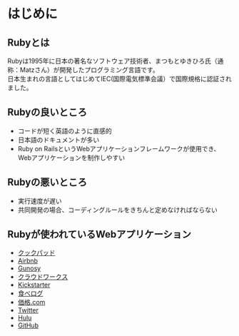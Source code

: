 # はじめに

## Rubyとは
Rubyは1995年に日本の著名なソフトウェア技術者、まつもとゆきひろ氏（通称：Matzさん）が開発したプログラミング言語です。<br>
日本生まれの言語としてはじめてIEC(国際電気標準会議）で国際規格に認証されました。<br>

## Rubyの良いところ
* コードが短く英語のように直感的
* 日本語のドキュメントが多い
* Ruby on RailsというWebアプリケーションフレームワークが使用でき、Webアプリケーションを制作しやすい

## Rubyの悪いところ
* 実行速度が遅い
* 共同開発の場合、コーディングルールをきちんと定めなければならない

## Rubyが使われているWebアプリケーション
* [クックパッド](https://cookpad.com/)
* [Airbnb](https://www.airbnb.jp/)
* [Gunosy](https://gunosy.co.jp/)
* [クラウドワークス](https://crowdworks.jp/)
* [Kickstarter](https://www.kickstarter.com/)
* [食べログ](https://tabelog.com/)
* [価格.com](https://kakaku.com/)
* [Twitter](https://twitter.com/)
* [Hulu](https://www.hulu.jp/)
* [GitHub](https://github.co.jp/)